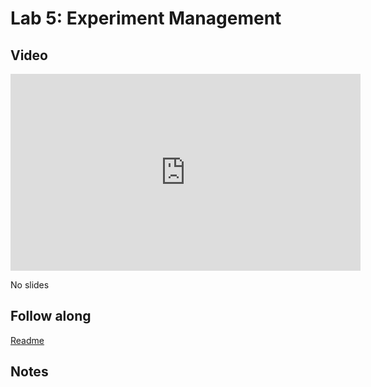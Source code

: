 # Lab 5: Experiment Management

## Video

<iframe width="560" height="315" src="https://www.youtube.com/embed/8ylfWMYhLD4" frameborder="0" allow="accelerometer; autoplay; clipboard-write; encrypted-media; gyroscope; picture-in-picture" allowfullscreen></iframe>

No slides

## Follow along

[Readme](https://github.com/full-stack-deep-learning/fsdl-text-recognizer-2021-labs/tree/main/lab5#readme)

## Notes
